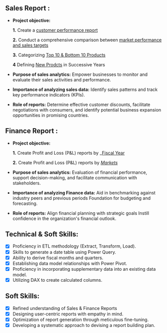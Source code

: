 ## Sales Report :


- **Project objective:** 

    **1.** Create a [customer performance report](https://github.com/sumanth-20021221/Excel-Sales-Analytics/blob/main/Customer_performance_report.pdf)

    **2.** Conduct a comprehensive comparison between [market performance and sales targets](https://github.com/sumanth-20021221/Excel-Sales-Analytics/blob/main/Market_performance_Sales_Analytics.pdf)

     **3.** Categorizing [Top 10 & Bottom 10 Products](https://github.com/sumanth-20021221/Excel-Sales-Analytics/blob/main/Top%2010%20%26%20Bottom%2010%20Products.pdf)

     **4** Defining [New Prodcts](https://github.com/sumanth-20021221/Excel-Sales-Analytics/blob/main/New%20Products.pdf) in Successive Years

- **Purpose of sales analytics:** Empower businesses to monitor and evaluate their sales activities and performance.

- **Importance of analyzing sales data:** Identify sales patterns and track key performance indicators (KPIs).

- **Role of reports:** Determine effective customer discounts, facilitate negotiations with consumers, and identify potential business expansion opportunities in promising countries.

## Finance Report :

- **Project objective:** 

    **1.** Create Profit and Loss (P&L) reports by _[Fiscal Year](https://github.com/sumanth-20021221/Excel-Sales-Finance-Analytics/blob/main/P%26L%20Statement.pdf)

   **2.** Create Profit and Loss (P&L) reports by _[Markets](https://github.com/KirandeepMarala/Excel-Sales_Analysis/blob/main/P%26L%20Statement%20by%20Markets.pdf)_

- **Purpose of sales analytics:** Evaluation of financial performance, support decision-making, and facilitate communication with stakeholders.

- **Importance of analyzing Finance data:** Aid in benchmarking against industry peers and previous periods Foundation for budgeting and forecasting.

- **Role of reports:** Align financial planning with strategic goals Instill confidence in the organization's financial outlook.

## Technical & Soft Skills:
- [x]	Proficiency in ETL methodology (Extract, Transform, Load).
- [x]	Skills to generate a date table using Power Query.
- [x]	Ability to derive fiscal months and quarters.
- [x]	Establishing data model relationships with Power Pivot.
- [x]	Proficiency in incorporating supplementary data into an existing data model.
- [x]	Utilizing DAX to create calculated columns.

## Soft Skills:
- [x]	Refined understanding of Sales & Finance Reports
- [x]	Designing user-centric reports with empathy in mind.
- [x]	Optimization of report generation through meticulous fine-tuning.
- [x]	Developing a systematic approach to devising a report building plan.
